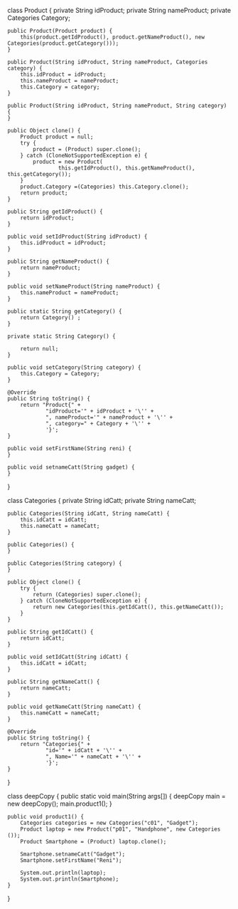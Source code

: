 
class Product {
    private String idProduct;
    private String nameProduct;
    private Categories Category;

    public Product(Product product) {
        this(product.getIdProduct(), product.getNameProduct(), new Categories(product.getCategory()));
    }

    public Product(String idProduct, String nameProduct, Categories category) {
        this.idProduct = idProduct;
        this.nameProduct = nameProduct;
        this.Category = category;
    }

    public Product(String idProduct, String nameProduct, String category) {
    }

    public Object clone() {
        Product product = null;
        try {
            product = (Product) super.clone();
        } catch (CloneNotSupportedException e) {
            product = new Product(
                    this.getIdProduct(), this.getNameProduct(), this.getCategory());
        }
        product.Category =(Categories) this.Category.clone();
        return product;
    }

    public String getIdProduct() {
        return idProduct;
    }

    public void setIdProduct(String idProduct) {
        this.idProduct = idProduct;
    }

    public String getNameProduct() {
        return nameProduct;
    }

    public void setNameProduct(String nameProduct) {
        this.nameProduct = nameProduct;
    }

    public static String getCategory() {
        return Category() ;
    }

    private static String Category() {

        return null;
    }

    public void setCategory(String category) {
        this.Category = Category;
    }

    @Override
    public String toString() {
        return "Product{" +
                "idProduct='" + idProduct + '\'' +
                ", nameProduct='" + nameProduct + '\'' +
                ", category=" + Category + '\'' +
                '}';
    }

    public void setFirstName(String reni) {
    }

    public void setnameCatt(String gadget) {
    }
}

class Categories {
    private String idCatt;
    private String nameCatt;


    public Categories(String idCatt, String nameCatt) {
        this.idCatt = idCatt;
        this.nameCatt = nameCatt;
    }

    public Categories() {
    }

    public Categories(String category) {
    }

    public Object clone() {
        try {
            return (Categories) super.clone();
        } catch (CloneNotSupportedException e) {
            return new Categories(this.getIdCatt(), this.getNameCatt());
        }
    }

    public String getIdCatt() {
        return idCatt;
    }

    public void setIdCatt(String idCatt) {
        this.idCatt = idCatt;
    }

    public String getNameCatt() {
        return nameCatt;
    }

    public void getNameCatt(String nameCatt) {
        this.nameCatt = nameCatt;
    }

    @Override
    public String toString() {
        return "Categories{" +
                "id='" + idCatt + '\'' +
                ", Name='" + nameCatt + '\'' +
                '}';
    }
}

class deepCopy {
    public static void main(String args[]) {
        deepCopy main = new deepCopy();
        main.product1();
    }

    public void product1() {
        Categories categories = new Categories("c01", "Gadget");
        Product laptop = new Product("p01", "Handphone", new Categories ());
        Product Smartphone = (Product) laptop.clone();

        Smartphone.setnameCatt("Gadget");
        Smartphone.setFirstName("Reni");

        System.out.println(laptop);
        System.out.println(Smartphone);
    }
}
